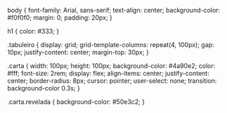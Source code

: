 body {
  font-family: Arial, sans-serif;
  text-align: center;
  background-color: #f0f0f0;
  margin: 0;
  padding: 20px;
}

h1 {
  color: #333;
}

.tabuleiro {
  display: grid;
  grid-template-columns: repeat(4, 100px);
  gap: 10px;
  justify-content: center;
  margin-top: 30px;
}

.carta {
  width: 100px;
  height: 100px;
  background-color: #4a90e2;
  color: #fff;
  font-size: 2rem;
  display: flex;
  align-items: center;
  justify-content: center;
  border-radius: 8px;
  cursor: pointer;
  user-select: none;
  transition: background-color 0.3s;
}

.carta.revelada {
  background-color: #50e3c2;
}

